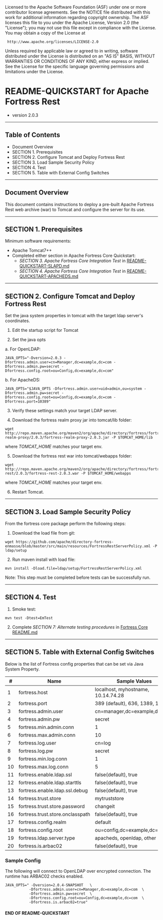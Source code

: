    Licensed to the Apache Software Foundation (ASF) under one
   or more contributor license agreements.  See the NOTICE file
   distributed with this work for additional information
   regarding copyright ownership.  The ASF licenses this file
   to you under the Apache License, Version 2.0 (the
   "License"); you may not use this file except in compliance
   with the License.  You may obtain a copy of the License at

     http://www.apache.org/licenses/LICENSE-2.0

   Unless required by applicable law or agreed to in writing,
   software distributed under the License is distributed on an
   "AS IS" BASIS, WITHOUT WARRANTIES OR CONDITIONS OF ANY
   KIND, either express or implied.  See the License for the
   specific language governing permissions and limitations
   under the License.

# README-QUICKSTART for Apache Fortress Rest
 * version 2.0.3

-------------------------------------------------------------------------------
## Table of Contents

 * Document Overview
 * SECTION 1. Prerequisites
 * SECTION 2. Configure Tomcat and Deploy Fortress Rest
 * SECTION 3. Load Sample Security Policy
 * SECTION 4. Test
 * SECTION 5. Table with External Config Switches

___________________________________________________________________________________
## Document Overview

This document contains instructions to deploy a pre-built Apache Fortress Rest web archive (war) to Tomcat and configure the server for its use.

-------------------------------------------------------------------------------
## SECTION 1. Prerequisites

Minimum software requirements:
 * Apache Tomcat7++
  * Completed either section in Apache Fortress Core Quickstart:
    * *SECTION 3. Apache Fortress Core Integration Test* in [README-QUICKSTART-SLAPD.md](https://github.com/apache/directory-fortress-core/blob/master/README-QUICKSTART-SLAPD.md)
    * *SECTION 4. Apache Fortress Core Integration Test* in [README-QUICKSTART-APACHEDS.md](https://github.com/apache/directory-fortress-core/blob/master/README-QUICKSTART-APACHEDS.md)

___________________________________________________________________________________
## SECTION 2. Configure Tomcat and Deploy Fortress Rest

Set the java system properties in tomcat with the target ldap server's coordinates.

1. Edit the startup script for Tomcat

2. Set the java opts

 a. For OpenLDAP:

 ```
 JAVA_OPTS="-Dversion=2.0.3 -Dfortress.admin.user=cn=Manager,dc=example,dc=com -Dfortress.admin.pw=secret -Dfortress.config.root=ou=Config,dc=example,dc=com"
 ```

 b. For ApacheDS:
 ```
 JAVA_OPTS="$JAVA_OPTS -Dfortress.admin.user=uid=admin,ou=system -Dfortress.admin.pw=secret -Dfortress.config.root=ou=Config,dc=example,dc=com -Dfortress.port=10389"
 ```

3. Verify these settings match your target LDAP server.

4. Download the fortress realm proxy jar into tomcat/lib folder:

  ```
  wget http://repo.maven.apache.org/maven2/org/apache/directory/fortress/fortress-realm-proxy/2.0.3/fortress-realm-proxy-2.0.3.jar -P $TOMCAT_HOME/lib
  ```

  where *TOMCAT_HOME* matches your target env.

5. Download the fortress rest war into tomcat/webapps folder:

  ```
  wget http://repo.maven.apache.org/maven2/org/apache/directory/fortress/fortress-rest/2.0.3/fortress-rest-2.0.3.war -P $TOMCAT_HOME/webapps
  ```

  where *TOMCAT_HOME* matches your target env.

6. Restart Tomcat.

___________________________________________________________________________________
## SECTION 3. Load Sample Security Policy

From the fortress core package perform the following steps:

1. Download the load file from git:

 ```
 wget https://github.com/apache/directory-fortress-enmasse/blob/master/src/main/resources/FortressRestServerPolicy.xml -P ldap/setup
 ```

2. Run maven install with load file:

 ```
 mvn install -Dload.file=ldap/setup/FortressRestServerPolicy.xml
 ```

 Note: This step must be completed before tests can be successfully run.

___________________________________________________________________________________
## SECTION 4. Test

1. Smoke test:

 ```
 mvn test -Dtest=EmTest
 ```

2. Complete *SECTION 7: Alternate testing procedures* in [Fortress Core README.md](https://github.com/apache/directory-fortress-enmasse/blob/master/README.md)
___________________________________________________________________________________
## SECTION 5. Table with External Config Switches

 Below is the list of Fortress config properties that can be set via Java System Property.  

|  #  |  Name                            | Sample Values                      |
| --- | -------------------------------- | ---------------------------------- |
|   1 | fortress.host                    | localhost, myhostname, 10.14.74.28 |
|   2 | fortress.port                    | 389 (default), 636, 1389, 1636     |
|   3 | fortress.admin.user              | cn=manager,dc=example,dc=com       |
|   4 | fortress.admin.pw                | secret                             |
|   5 | fortress.min.admin.conn          | 1                                  |
|   6 | fortress.max.admin.conn          | 10                                 |
|   7 | fortress.log.user                | cn=log                             |
|   8 | fortress.log.pw                  | secret                             |
|   9 | fortress.min.log.conn            | 1                                  |
|  10 | fortress.max.log.conn            | 5                                  |
|  11 | fortress.enable.ldap.ssl         | false(default), true               |
|  12 | fortress.enable.ldap.starttls    | false(default), true               |
|  13 | fortress.enable.ldap.ssl.debug   | false(default), true               |
|  14 | fortress.trust.store             | mytruststore                       |
|  15 | fortress.trust.store.password    | changeit                           |
|  16 | fortress.trust.store.onclasspath | false(default), true               |
|  17 | fortress.config.realm            | default                            |
|  18 | fortress.config.root             | ou=config,dc=example,dc=com        |
|  19 | fortress.ldap.server.type        | apacheds, openldap, other          |
|  20 | fortress.is.arbac02              | false(default), true               |

### Sample Config

 The following will connect to OpenLDAP over encrypted connection.  The runtime has ARBAC02 checks enabled.
 ```concept
JAVA_OPTS=" -Dversion=2.0.4-SNAPSHOT   \ 
            -Dfortress.admin.user=cn=Manager,dc=example,dc=com  \ 
            -Dfortress.admin.pw=secret  \ 
            -Dfortress.config.root=ou=Config,dc=example,dc=com  \
            -Dfortress.is.arbac02=true"
```

#### END OF README-QUICKSTART